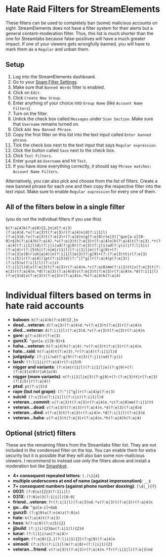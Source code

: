 # Hate Raid Filters for StreamElements
These filters can be used to completely ban (some) malicious accounts on sight.
StreamElements does not have a filter system for their alerts but a general content-moderation filter. Thus, this list is much shorter than the one for Streamlabs because false-positives will have a much greater impact.
If one of your viewers gets wrongfully banned, you will have to mark them as a ``Regular`` and unban them.

## Setup
1) Log into the StreamElements dashboard.
2) Go to your [Spam Filter Settings](https://streamelements.com/dashboard/bot/spam-filters).
3) Make sure that ``Banned Words`` filter is enabled.
4) Click on ``Edit``.
5) Click ``Create New Group``.
6) Enter anything of your choice into ``Group Name`` (like ``Account Name Filters``).
7) Turn on the filter.
8) Untick the check box called ``Messages`` under ``Scan Section``. Make sure that ``Username`` remains turned on.
9) Click ``Add New Banned Phrase``.
10) Copy the first filter on this list into the text input called ``Enter banned phrase``.
11) Tick the check box next to the text input that says ``Regular expression``.
12) Click the button called ``Save`` next to the check box.
13) Click ``Test Filters``.
14) Enter ``gunp0`` as ``Username`` and hit ``Test``.
15) If you have done everything correctly, it should say ``Phrase matches: Account Name Filters``.

Alternatively, you can also pick and choose from the list of filters.
Create a new banned phrase for each one and then copy the respective filter into the text input. Make sure to enable ``Regular expression`` for every one of them.

## All of the filters below in a single filter
(you do not the individual filters if you use this)

``b(?:a|4)b(?:o|0){2,}n|d(?:e|3)(?:a|4)d.*v(?:e|3)t(?:e|3)r(?:a|4)n|d(?:i|1|l)(?:e|3)d.*v(?:e|3)t(?:e|3)r(?:a|4)n|g(?:o|0)r(e|3)|^gun[a-z][0-9]+$|h(?:a|4)h(?:a|4).*v(?:e|3)t(?:e|3)r(?:a|4)n|h(?:a|4)t(?:e|3).*r(?:a|4)(?:i|1|l)d|(?:j|i)ud(?:g|9)(?:e|3)(?:j|i)ud(?:y|i)|(?:l|1|i)(?:a|4)r(?:|5)h|(?:n|m|r|1|l)(?:i|1|l|e)(?:g|9)+(?:(?:e|3|o|0)r|uh|a|4)|n(?:i|1|l|e|3)(?:g|9)+(?:(?:e|3)tt|r(?:e|3)(?:s|5)|r(?:a|4))|pt(?:s|5)d|(?:^|[^g])r(?:a|4)p(?:e|3)|(?:s|5)u(?:i|1|l)(?:c|z)(?:i|1|l)d|v(?:e|3)t(?:e|3)r(?:a|4)n.*c(?:o|0)mm(?:i|1)tt|v(?:e|3)t(?:e|3)r(?:a|4)n.*d(?:e|3)(?:a|4)d|v(?:e|3)t(?:e|3)r(?:a|4)n.*d(?:i|1|l)(?:e|3)d|v(?:e|3)t(?:e|3)r(?:a|4)n.*h(?:a|4)h(?:a|4)``

# Individual filters based on terms in hate raid accounts
* **baboon**: ``b(?:a|4)b(?:o|0){2,}n``
* **dead...veteran**: ``d(?:e|3)(?:a|4)d.*v(?:e|3)t(?:e|3)r(?:a|4)n``
* **died...veteran**: ``d(?:i|1|l)(?:e|3)d.*v(?:e|3)t(?:e|3)r(?:a|4)n``
* **gore**: ``g(?:o|0)r(?:e|3)``
* **gunxX**: ``^gun[a-z][0-9]+$``
* **haha...veteran**: ``h(?:a|4)h(?:a|4).*v(?:e|3)t(?:e|3)r(?:a|4)n``
* **hate...raid**: ``h(?:a|4)t(?:e|3).*r(?:a|4)(?:i|1|l)d``
* **judgejudy**: ``(?:j|i)ud(?:g|9)(?:e|3)(?:j|i)ud(?:y|i)``
* **larsh**: ``(?:l|1|i)(?:a|4)r(?:s|5)h``
* **nigger and variants**: ``(?:n|m|r|1|l)(?:i|1|l|e)(?:g|9)+(?:(?:e|3|o|0)r|uh|a|4)``
* **nigger (more variants)**: ``n(?:i|1|l|e|3)(?:g|9)+(?:(?:e|3)tt|r(?:e|3)(?:s|5)|r(?:a|4))``
* **ptsd**: ``pt(?:s|5)d``
* **rape (but not grape)**: ``(?:^|[^g])r(?:a|4)p(?:e|3)``
* **suicid**: ``(?:s|5)u(?:i|1|l)(?:c|z)(?:i|1|l)d``
* **veteran...commit**: ``v(?:e|3)t(?:e|3)r(?:a|4)n.*c(?:o|0)mm(?:i|1)tt``
* **veteran...dead**: ``v(?:e|3)t(?:e|3)r(?:a|4)n.*d(?:e|3)(?:a|4)d``
* **veteran...died**: ``v(?:e|3)t(?:e|3)r(?:a|4)n.*d(?:i|1|l)(?:e|3)d``
* **veteran...haha**: ``v(?:e|3)t(?:e|3)r(?:a|4)n.*h(?:a|4)h(?:a|4)``

## Optional (strict) filters
These are the remaining filters from the Streamlabs filter list.
They are not included in the condensed filter on the top.
You can enable them for extra security but it is possible that they will also ban some non-malicious viewers. I recommend to instead use only the filters above and install a moderation bot like [Smashbot](https://www.smashbot.live).

* **4+ consequent repeated letters**: ``(.)\1{4}``
* **multiple underscores at end of name (against impersonation)**: ``__$``
* **7+ consequent numbers (against phone number doxxing)**: ``[\d|_]{7}``
* **0031**: ``(?:0|o){2}3(?:1|i|l)``
* **031X**: ``(?:0|o)3(?:1|i|l)[0-9]``
* **friend...veteran**: ``fr(?:i|1|l)(?:e|3)nd.*v(?:e|3)t(?:e|3)r(?:a|4)n``
* **gu...da**: ``^gu[a-z]+da$``
* **gunz0**: ``(?:g|9)u(?:n|m)z(?:0|o)``
* **hate**: ``h(?:a|4)t(?:e|3)``
* **hoss**: ``h(?:o|0)(?:s|5){2}``
* **jjbuild**: ``(?:j|i){2}bu(?:i|1|l){2}d``
* **lunar**: ``(?:l|1|i)un(?:a|4)r``
* **ooligan**: ``(?:o|0){2,}(?:l|i|1){2}(?:g|9)(?:a|4)n``
* **simooli**: ``(?:s|5)(?:i|1|l)m(?:o|0)+(?:l|i|1){2}``
* **veteran...friend**: ``v(?:e|3)t(?:e|3)r(?:a|4)n.*fr(?:i|1|l)(?:e|3)nd``
